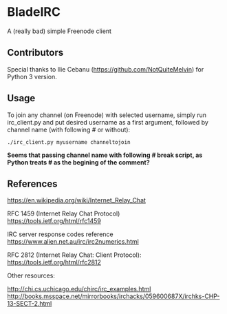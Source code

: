 # BladeIRC

A (really bad) simple Freenode client

## Contributors

Special thanks to Ilie Cebanu (https://github.com/NotQuiteMelvin) for Python 3 version.


## Usage

To join any channel (on Freenode) with selected username, simply run irc_client.py and put desired username as a first argument, followed by channel name (with following # or without):

```
./irc_client.py myusername channeltojoin
```

__Seems that passing channel name with following # break script, as Python treats # as the begining of the comment?__

## References

https://en.wikipedia.org/wiki/Internet_Relay_Chat

RFC 1459 (Internet Relay Chat Protocol)                                             
https://tools.ietf.org/html/rfc1459

IRC server response codes reference                                                 
https://www.alien.net.au/irc/irc2numerics.html

RFC 2812 (Internet Relay Chat: Client Protocol):                                
https://tools.ietf.org/html/rfc2812

Other resources:

http://chi.cs.uchicago.edu/chirc/irc_examples.html                                                  
http://books.msspace.net/mirrorbooks/irchacks/059600687X/irchks-CHP-13-SECT-2.html



